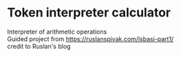 # Token interpreter calculator

Interpreter of arithmetic operations  
Guided project from https://ruslanspivak.com/lsbasi-part1/  
credit to Ruslan's blog
